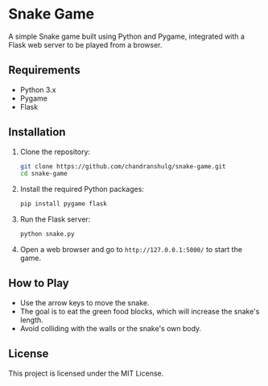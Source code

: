 # Snake Game

A simple Snake game built using Python and Pygame, integrated with a Flask web server to be played from a browser.


## Requirements

- Python 3.x
- Pygame
- Flask

## Installation

1. Clone the repository:
    ```bash
    git clone https://github.com/chandranshulg/snake-game.git
    cd snake-game
    ```

2. Install the required Python packages:
    ```bash
    pip install pygame flask
    ```

3. Run the Flask server:
    ```bash
    python snake.py
    ```

4. Open a web browser and go to `http://127.0.0.1:5000/` to start the game.

## How to Play

- Use the arrow keys to move the snake.
- The goal is to eat the green food blocks, which will increase the snake's length.
- Avoid colliding with the walls or the snake's own body.

## License

This project is licensed under the MIT License.


